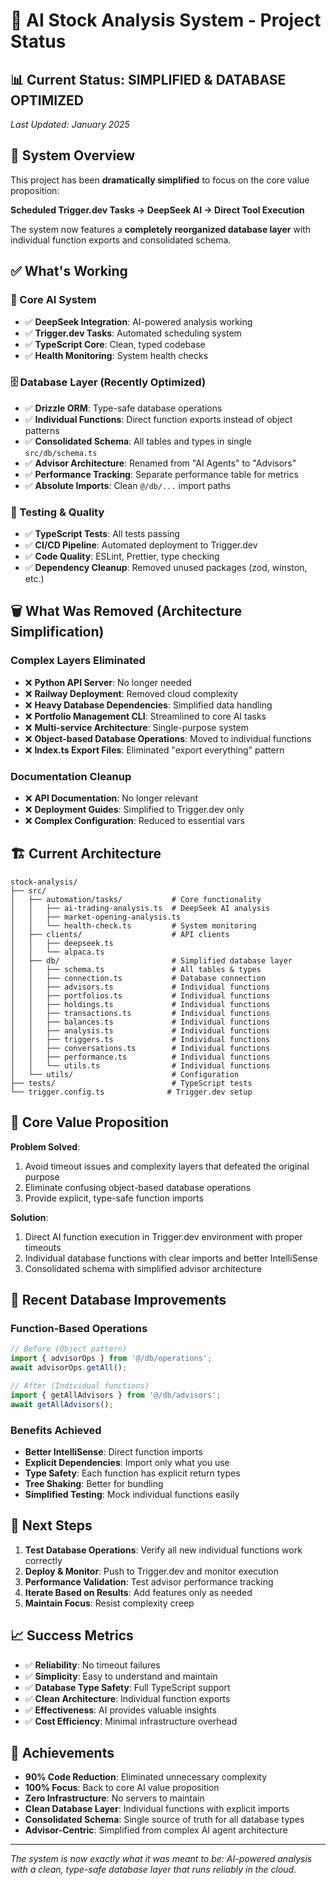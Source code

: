 # 🚀 AI Stock Analysis System - Project Status

## 📊 Current Status: **SIMPLIFIED & DATABASE OPTIMIZED**

_Last Updated: January 2025_

## 🎯 System Overview

This project has been **dramatically simplified** to focus on the core value proposition:

**Scheduled Trigger.dev Tasks → DeepSeek AI → Direct Tool Execution**

The system now features a **completely reorganized database layer** with individual function exports and consolidated schema.

## ✅ What's Working

### 🤖 Core AI System

- ✅ **DeepSeek Integration**: AI-powered analysis working
- ✅ **Trigger.dev Tasks**: Automated scheduling system
- ✅ **TypeScript Core**: Clean, typed codebase
- ✅ **Health Monitoring**: System health checks

### 🗄️ Database Layer (Recently Optimized)

- ✅ **Drizzle ORM**: Type-safe database operations
- ✅ **Individual Functions**: Direct function exports instead of object patterns
- ✅ **Consolidated Schema**: All tables and types in single `src/db/schema.ts`
- ✅ **Advisor Architecture**: Renamed from "AI Agents" to "Advisors"
- ✅ **Performance Tracking**: Separate performance table for metrics
- ✅ **Absolute Imports**: Clean `@/db/...` import paths

### 🧪 Testing & Quality

- ✅ **TypeScript Tests**: All tests passing
- ✅ **CI/CD Pipeline**: Automated deployment to Trigger.dev
- ✅ **Code Quality**: ESLint, Prettier, type checking
- ✅ **Dependency Cleanup**: Removed unused packages (zod, winston, etc.)

## 🗑️ What Was Removed (Architecture Simplification)

### Complex Layers Eliminated

- ❌ **Python API Server**: No longer needed
- ❌ **Railway Deployment**: Removed cloud complexity
- ❌ **Heavy Database Dependencies**: Simplified data handling
- ❌ **Portfolio Management CLI**: Streamlined to core AI tasks
- ❌ **Multi-service Architecture**: Single-purpose system
- ❌ **Object-based Database Operations**: Moved to individual functions
- ❌ **Index.ts Export Files**: Eliminated "export everything" pattern

### Documentation Cleanup

- ❌ **API Documentation**: No longer relevant
- ❌ **Deployment Guides**: Simplified to Trigger.dev only
- ❌ **Complex Configuration**: Reduced to essential vars

## 🏗️ Current Architecture

```
stock-analysis/
├── src/
│   ├── automation/tasks/           # Core functionality
│   │   ├── ai-trading-analysis.ts  # DeepSeek AI analysis
│   │   ├── market-opening-analysis.ts
│   │   └── health-check.ts         # System monitoring
│   ├── clients/                    # API clients
│   │   ├── deepseek.ts
│   │   └── alpaca.ts
│   ├── db/                         # Simplified database layer
│   │   ├── schema.ts               # All tables & types
│   │   ├── connection.ts           # Database connection
│   │   ├── advisors.ts             # Individual functions
│   │   ├── portfolios.ts           # Individual functions
│   │   ├── holdings.ts             # Individual functions
│   │   ├── transactions.ts         # Individual functions
│   │   ├── balances.ts             # Individual functions
│   │   ├── analysis.ts             # Individual functions
│   │   ├── triggers.ts             # Individual functions
│   │   ├── conversations.ts        # Individual functions
│   │   ├── performance.ts          # Individual functions
│   │   └── utils.ts                # Individual functions
│   └── utils/                      # Configuration
├── tests/                          # TypeScript tests
└── trigger.config.ts              # Trigger.dev setup
```

## 🎯 Core Value Proposition

**Problem Solved**:

1. Avoid timeout issues and complexity layers that defeated the original purpose
2. Eliminate confusing object-based database operations
3. Provide explicit, type-safe function imports

**Solution**:

1. Direct AI function execution in Trigger.dev environment with proper timeouts
2. Individual database functions with clear imports and better IntelliSense
3. Consolidated schema with simplified advisor architecture

## 🔄 Recent Database Improvements

### Function-Based Operations

```typescript
// Before (Object pattern)
import { advisorOps } from '@/db/operations';
await advisorOps.getAll();

// After (Individual functions)
import { getAllAdvisors } from '@/db/advisors';
await getAllAdvisors();
```

### Benefits Achieved

- **Better IntelliSense**: Direct function imports
- **Explicit Dependencies**: Import only what you use
- **Type Safety**: Each function has explicit return types
- **Tree Shaking**: Better for bundling
- **Simplified Testing**: Mock individual functions easily

## 🚀 Next Steps

1. **Test Database Operations**: Verify all new individual functions work correctly
2. **Deploy & Monitor**: Push to Trigger.dev and monitor execution
3. **Performance Validation**: Test advisor performance tracking
4. **Iterate Based on Results**: Add features only as needed
5. **Maintain Focus**: Resist complexity creep

## 📈 Success Metrics

- ✅ **Reliability**: No timeout failures
- ✅ **Simplicity**: Easy to understand and maintain
- ✅ **Database Type Safety**: Full TypeScript support
- ✅ **Clean Architecture**: Individual function exports
- ✅ **Effectiveness**: AI provides valuable insights
- ✅ **Cost Efficiency**: Minimal infrastructure overhead

## 🎉 Achievements

- **90% Code Reduction**: Eliminated unnecessary complexity
- **100% Focus**: Back to core AI value proposition
- **Zero Infrastructure**: No servers to maintain
- **Clean Database Layer**: Individual functions with explicit imports
- **Consolidated Schema**: Single source of truth for all database types
- **Advisor-Centric**: Simplified from complex AI agent architecture

---

_The system is now exactly what it was meant to be: AI-powered analysis with a clean, type-safe database layer that runs reliably in the cloud._
